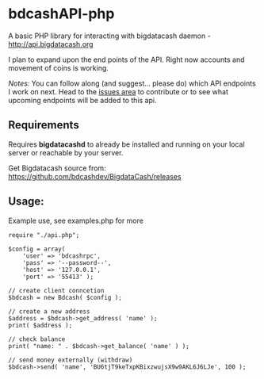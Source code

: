 bdcashAPI-php
=============

A basic PHP library for interacting with bigdatacash daemon - http://api.bigdatacash.org

I plan to expand upon the end points of the API.  Right now accounts and movement of coins is working.

*Notes:* You can follow along (and suggest... please do) which API endpoints I work on next.  Head to the [issues area](https://github.com/bdcashdev/bdcashAPI-php/issues) to contribute or to see what upcoming endpoints will be added to this api.


## Requirements

Requires **bigdatacashd** to already be installed and running on your local server or reachable by your server.

Get Bigdatacash source from: https://github.com/bdcashdev/BigdataCash/releases


## Usage:

Example use, see examples.php for more

```
require "./api.php";

$config = array(
    'user' => 'bdcashrpc',
    'pass' => '--password--',
    'host' => '127.0.0.1',
    'port' => '55413' );

// create client conncetion
$bdcash = new Bdcash( $config );

// create a new address
$address = $bdcash->get_address( 'name' );
print( $address );

// check balance
print( "name: " . $bdcash->get_balance( 'name' ) );

// send money externally (withdraw)
$bdcash->send( 'name', 'BU6tjT9keTxpKBixzwujsX9w9AKL6J6LJe', 100 );

```


